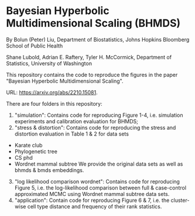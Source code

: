 # Bayesian Hyperbolic Multidimensional Scaling (BHMDS)
By Bolun (Peter) Liu, Department of Biostatistics, Johns Hopkins Bloomberg School of Public Health

Shane Lubold, Adrian E. Raftery, Tyler H. McCormick, Department of Statistics, University of Washington

This repository contains the code to reproduce the figures in the paper "Bayesian Hyperbolic Multidimensional Scaling".

URL: https://arxiv.org/abs/2210.15081. 

There are four folders in this repository:
1) "simulation": Contains code for reproducing Figure 1-4, i.e. simulation experiments and calibration evaluation for BHMDS;
2) "stress & distortion": Contains code for reproducing the stress and distortion evaluation in Table 1 & 2 for data sets
- Karate club
- Phylogenetic tree
- CS phd
- Wordnet mammal subtree
We provide the original data sets as well as bhmds & bmds embeddings.
3) "log likelihood comparison wordnet": Contains code for reproducing Figure 5, i.e. the log-likelihood comparison between full & case-control approximated MCMC using Wordnet mammal subtree data sets. 
4) "application": Contain code for reproducing Figure 6 & 7, i.e. the cluster-wise cell type distance and frequency of their rank statistics. 
